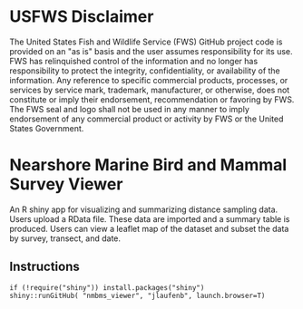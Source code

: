 # USFWS Disclaimer
The United States Fish and Wildlife Service (FWS) GitHub project code is provided on 
an "as is" basis and the user assumes responsibility for its use. FWS has relinquished 
control of the information and no longer has responsibility to protect the integrity, 
confidentiality, or availability of the information. Any reference to specific 
commercial products, processes, or services by service mark, trademark, manufacturer, 
or otherwise, does not constitute or imply their endorsement, recommendation or 
favoring by FWS. The FWS seal and logo shall not be used in any manner to imply 
endorsement of any commercial product or activity by FWS or the United States 
Government.

# Nearshore Marine Bird and Mammal Survey Viewer
An R shiny app for visualizing and summarizing distance sampling data. Users upload a RData file. These data are imported and a summary table is produced. 
Users can view a leaflet map of the dataset and subset the data by survey, transect, and date. 

## Instructions
`if (!require("shiny")) install.packages("shiny")`  
`shiny::runGitHub( "nmbms_viewer", "jlaufenb", launch.browser=T)`
